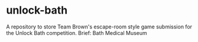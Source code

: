 # unlock-bath
A repository to store Team Brown's escape-room style game submission for the Unlock Bath competition. Brief: Bath Medical Museum
